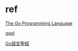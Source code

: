 # ref

[The Go Programming Language](http://www.gopl.io/)

[gopl](https://github.com/dreamrover/gopl-pdf)

[Go語言聖經](https://wizardforcel.gitbooks.io/gopl-zh/content/index.html)
